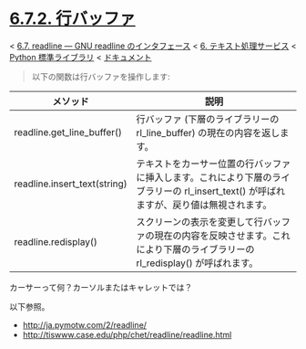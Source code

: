 # [6.7.2. 行バッファ](https://docs.python.jp/3/library/readline.html#line-buffer)

< [6.7. readline — GNU readline のインタフェース](https://docs.python.jp/3/library/readline.html) < [6. テキスト処理サービス](https://docs.python.jp/3/library/text.html#text-processing-services) < [Python 標準ライブラリ](https://docs.python.jp/3/library/index.html#the-python-standard-library) < [ドキュメント](https://docs.python.jp/3/index.html)

> 以下の関数は行バッファを操作します:

メソッド|説明
--------|----
readline.get_line_buffer()|行バッファ (下層のライブラリーの rl_line_buffer) の現在の内容を返します。
readline.insert_text(string)|テキストをカーサー位置の行バッファに挿入します。これにより下層のライブラリーの rl_insert_text() が呼ばれますが、戻り値は無視されます。
readline.redisplay()|スクリーンの表示を変更して行バッファの現在の内容を反映させます。これにより下層のライブラリーの rl_redisplay() が呼ばれます。

カーサーって何？カーソルまたはキャレットでは？

以下参照。

* http://ja.pymotw.com/2/readline/
* http://tiswww.case.edu/php/chet/readline/readline.html

